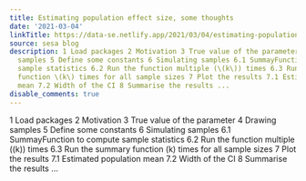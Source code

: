 ```yaml
---
title: Estimating population effect size, some thoughts
date: '2021-03-04'
linkTitle: https://data-se.netlify.app/2021/03/04/estimating-population-effect-size-some-thoughts/
source: sesa blog
description: 1 Load packages 2 Motivation 3 True value of the parameter 4 Drawing
  samples 5 Define some constants 6 Simulating samples 6.1 SummayFunction to compute
  sample statistics 6.2 Run the function multiple (\(k\)) times 6.3 Run the summary
  function \(k\) times for all sample sizes 7 Plot the results 7.1 Estimated population
  mean 7.2 Width of the CI 8 Summarise the results ...
disable_comments: true
---
```

1 Load packages 2 Motivation 3 True value of the parameter 4 Drawing samples 5 Define some constants 6 Simulating samples 6.1 SummayFunction to compute sample statistics 6.2 Run the function multiple (\(k\)) times 6.3 Run the summary function \(k\) times for all sample sizes 7 Plot the results 7.1 Estimated population mean 7.2 Width of the CI 8 Summarise the results ...